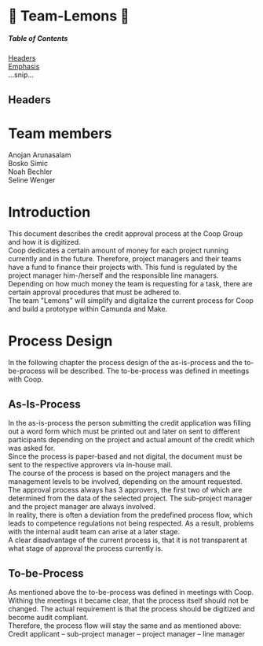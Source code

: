 # :lemon: Team-Lemons :lemon:

##### Table of Contents  
[Headers](#headers)  
[Emphasis](#emphasis)  
...snip...    
<a name="headers"/>
## Headers

# Team members <br />
Anojan Arunasalam<br />
Bosko Simic<br />
Noah Bechler<br />
Seline Wenger<br />

# Introduction <br />
This document describes the credit approval process at the Coop Group and how it is digitized.<br />
Coop dedicates a certain amount of money for each project running currently and in the future. Therefore, project managers and their teams have a fund to finance their projects with. This fund is regulated by the project manager him-/herself and the responsible line managers. Depending on how much money the team is requesting for a task, there are certain approval procedures that must be adhered to.<br />
The team "Lemons" will simplify and digitalize the current process for Coop and build a prototype within Camunda and Make.<br />

# Process Design <br />
In the following chapter the process design of the as-is-process and the to-be-process will be described. The to-be-process was defined in meetings with Coop. <br />

## As-Is-Process <br />
In the as-is-process the person submitting the credit application was filling out a word form which must be printed out and later on sent to different participants depending on the project and actual amount of the credit which was asked for. <br />
Since the process is paper-based and not digital, the document must be sent to the respective approvers via in-house mail.<br />
The course of the process is based on the project managers and the management levels to be involved, depending on the amount requested. The approval process always has 3 approvers, the first two of which are determined from the data of the selected project. The sub-project manager and the project manager are always involved.<br />
In reality, there is often a deviation from the predefined process flow, which leads to competence regulations not being respected. As a result, problems with the internal audit team can arise at a later stage. <br />
A clear disadvantage of the current process is, that it is not transparent at what stage of approval the process currently is. <br />

## To-be-Process <br />
As mentioned above the to-be-process was defined in meetings with Coop. Withing the meetings it became clear, that the process itself should not be changed. The actual requirement is that the process should be digitized and become audit compliant. <br />
Therefore, the process flow will stay the same and as mentioned above: <br />
Credit applicant – sub-project manager – project manager – line manager<br />
